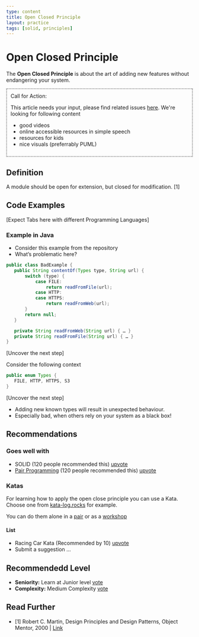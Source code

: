 ```yaml
---
type: content
title: Open Closed Principle
layout: practice
tags: [solid, principles]
---
```

# Open Closed Principle

The **Open Closed Principle** is about the art of adding new features without endangering your system.

<div style="border: 2px dotted grey; padding: 10px">
Call for Action:

This article needs your input, please find related issues [here](github...).
We're looking for following content
* good videos
* online accessible resources in simple speech
* resources for kids
* nice visuals (preferrably PUML)
</div>

## Definition

A module should be open for extension, but closed for modification. [1]

## Code Examples

\[Expect Tabs here with different Programming Languages]

### Example in Java

* Consider this example from the repository
* What’s problematic here?

```Java
public class BadExample {
   public String contentOf(Types type, String url) {
       switch (type) {
           case FILE:
               return readFromFile(url);
           case HTTP: 
           case HTTPS:
               return readFromWeb(url);
       }
       return null;
   }

   private String readFromWeb(String url) { … }
   private String readFromFile(String url) { … }
}
```

\[Uncover the next step]

Consider the following context

```Java
public enum Types {
   FILE, HTTP, HTTPS, S3
}
```

\[Uncover the next step]

* Adding new known types will result in unexpected behaviour.
* Especially bad, when others rely on your system as a black box!

## Recommendations

### Goes well with

* SOLID (120 people recommended this) [upvote](#)
* [Pair Programming](pair_programming.md) (120 people recommended this) [upvote](#)

### Katas

For learning how to apply the open close principle you can use a Kata.
Choose one from [kata-log.rocks](http://kata-log.rocks/solid-principles.html) for example.

You can do them alone in a [pair](pair_programming.md) or as a [workshop](workshop-kata.md) 

#### List

* Racing Car Kata (Recommended by 10) [upvote](#)
* Submit a suggestion …

## Recommendedd Level

* **Seniority:** Learn at Junior level [vote](#)
* **Complexity:** Medium Complexity [vote](#)

## Read Further

* [1] Robert C. Martin, Design Principles and Design Patterns, Object Mentor, 2000 | [Link](http://staff.cs.utu.fi/staff/jouni.smed/doos_06/material/DesignPrinciplesAndPatterns.pdf)
